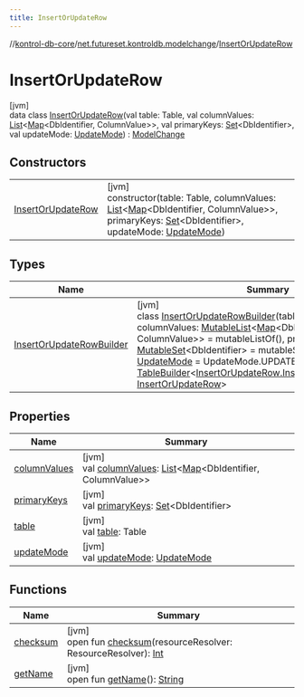 ```yaml
---
title: InsertOrUpdateRow
---
```

//[kontrol-db-core](../../../index.html)/[net.futureset.kontroldb.modelchange](../index.html)/[InsertOrUpdateRow](index.html)



# InsertOrUpdateRow



[jvm]\
data class [InsertOrUpdateRow](index.html)(val table: Table, val columnValues: [List](https://kotlinlang.org/api/latest/jvm/stdlib/kotlin.collections/-list/index.html)&lt;[Map](https://kotlinlang.org/api/latest/jvm/stdlib/kotlin.collections/-map/index.html)&lt;DbIdentifier, ColumnValue&gt;&gt;, val primaryKeys: [Set](https://kotlinlang.org/api/latest/jvm/stdlib/kotlin.collections/-set/index.html)&lt;DbIdentifier&gt;, val updateMode: [UpdateMode](../-update-mode/index.html)) : [ModelChange](../-model-change/index.html)



## Constructors


| | |
|---|---|
| [InsertOrUpdateRow](-insert-or-update-row.html) | [jvm]<br>constructor(table: Table, columnValues: [List](https://kotlinlang.org/api/latest/jvm/stdlib/kotlin.collections/-list/index.html)&lt;[Map](https://kotlinlang.org/api/latest/jvm/stdlib/kotlin.collections/-map/index.html)&lt;DbIdentifier, ColumnValue&gt;&gt;, primaryKeys: [Set](https://kotlinlang.org/api/latest/jvm/stdlib/kotlin.collections/-set/index.html)&lt;DbIdentifier&gt;, updateMode: [UpdateMode](../-update-mode/index.html)) |


## Types


| Name | Summary |
|---|---|
| [InsertOrUpdateRowBuilder](-insert-or-update-row-builder/index.html) | [jvm]<br>class [InsertOrUpdateRowBuilder](-insert-or-update-row-builder/index.html)(tableName: [String](https://kotlinlang.org/api/latest/jvm/stdlib/kotlin/-string/index.html), columnValues: [MutableList](https://kotlinlang.org/api/latest/jvm/stdlib/kotlin.collections/-mutable-list/index.html)&lt;[Map](https://kotlinlang.org/api/latest/jvm/stdlib/kotlin.collections/-map/index.html)&lt;DbIdentifier, ColumnValue&gt;&gt; = mutableListOf(), primaryKeys: [MutableSet](https://kotlinlang.org/api/latest/jvm/stdlib/kotlin.collections/-mutable-set/index.html)&lt;DbIdentifier&gt; = mutableSetOf(), updateMode: [UpdateMode](../-update-mode/index.html) = UpdateMode.UPDATE_AND_INSERT) : [TableBuilder](../-table-builder/index.html)&lt;[InsertOrUpdateRow.InsertOrUpdateRowBuilder](-insert-or-update-row-builder/index.html), [InsertOrUpdateRow](index.html)&gt; |


## Properties


| Name | Summary |
|---|---|
| [columnValues](column-values.html) | [jvm]<br>val [columnValues](column-values.html): [List](https://kotlinlang.org/api/latest/jvm/stdlib/kotlin.collections/-list/index.html)&lt;[Map](https://kotlinlang.org/api/latest/jvm/stdlib/kotlin.collections/-map/index.html)&lt;DbIdentifier, ColumnValue&gt;&gt; |
| [primaryKeys](primary-keys.html) | [jvm]<br>val [primaryKeys](primary-keys.html): [Set](https://kotlinlang.org/api/latest/jvm/stdlib/kotlin.collections/-set/index.html)&lt;DbIdentifier&gt; |
| [table](table.html) | [jvm]<br>val [table](table.html): Table |
| [updateMode](update-mode.html) | [jvm]<br>val [updateMode](update-mode.html): [UpdateMode](../-update-mode/index.html) |


## Functions


| Name | Summary |
|---|---|
| [checksum](../-model-change/checksum.html) | [jvm]<br>open fun [checksum](../-model-change/checksum.html)(resourceResolver: ResourceResolver): [Int](https://kotlinlang.org/api/latest/jvm/stdlib/kotlin/-int/index.html) |
| [getName](../-model-change/get-name.html) | [jvm]<br>open fun [getName](../-model-change/get-name.html)(): [String](https://kotlinlang.org/api/latest/jvm/stdlib/kotlin/-string/index.html) |

